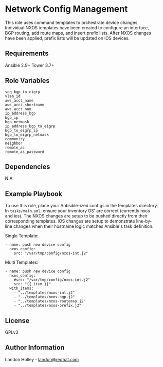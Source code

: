 Network Config Management
=========

This role uses command templates to orchestrate device changes. Individual NXOS templates have been created to configure an interface, BGP routing, add route maps, and insert prefix lists. After NXOS changes have been applied, prefix lists will be updated on IOS devices.

Requirements
------------

Ansible 2.9+
Tower 3.7+

Role Variables
--------------

```
seq_bgp_to_eigrp
vlan_id
aws_acct_name
aws_acct_shortname
aws_acct_num
ip_address_bgp
bgp_ip
bgp_netmask
ip_address_bgp_to_eigrp
bgp_to_eigrp_ip
bgp_to_eigrp_netmask
community
neighbor
remote_as
remote_as_password
```

Dependencies
------------

N.A

Example Playbook
----------------

To use this role, place your Anbsible-ized configs in the templates directory. In `tasks/main.yml`, ensure your inventory OS' are correct (currently nxos and ios). The NXOS changes are setup to be pushed directly from their corresponding templates. IOS changes are setup to demonstrate line-by-line changes when their hostname logic matches Ansible's task definition.

Single Template:
```
- name: push new device config
  nxos_config:
    src: "/var/tmp/config/nxos-int.j2"
```

Multi Templates:
```
- name: push new device config
  nxos_config:
    #src: "/var/tmp/config/nxos-int.j2"
    src: "{{ item }}"
  with_items:
    - "../templates/nxos-int.j2"
    - "../templates/nxos-bgp.j2"
    - "../templates/nxos-routemap.j2"
    - "../templates/nxos-prefix.j2"
```

License
-------

GPLv3

Author Information
------------------

Landon Holley - landon@redhat.com
